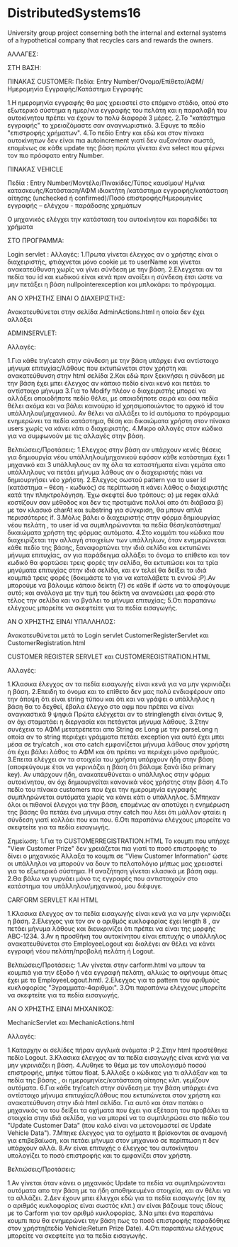 # DistributedSystems16
University group project conserning both the internal and external systems of a hypothetical company that recycles cars and rewards the owners.

ΑΛΛΑΓΕΣ:


ΣΤΗ ΒΑΣΗ:

ΠΙΝΑΚΑΣ CUSTOMER:
Πεδία: Εntry Number/Όνομα/Επίθετο/ΑΦΜ/Ημερομηνία Εγγραφής/Κατάστημα Εγγραφής

1.Η ημερομηνία εγγραφής θα μας χρειαστεί στο επόμενο στάδιο, οπού στο εξωτερικό σύστημα η ημερ/νια εγγραφής του πελάτη και η παραλαβή του αυτοκίνητου πρέπει να έχουν το πολύ διαφορά 3 μέρες.
2.Το "κατάστημα εγγραφής" το χρειαζόμαστε σαν αναγνωριστικό.
3.Εφυγε το πεδίο "επιστροφής χρήματων".
4.To πεδίο Εntry και εδώ και στον πίνακα αυτοκίνητων δεν είναι πια autoincrement γιατί δεν αυξανόταν σωστά, επομένως σε κάθε update της
βάση πρώτα γίνεται ένα select που φέρνει τον πιο πρόσφατο entry Number.

ΠΙΝΑΚΑΣ VEHICLE 

Πεδία : Entry Number/Μοντέλο/Πινακίδες/Τύπος καυσίμου/ Ημ/νια κατασκευής/Κατάσταση/ΑΦΜ ιδιοκτήτη
/κατάστημα εγγραφής/κατάσταση αίτησης (unchecked ή confirmed)/Ποσό επιστροφής/Ημερομηνίες εγγραφής – ελέγχου - παράδοσης χρημάτων

Ο μηχανικός ελέγχει την κατάσταση του αυτοκίνητου και παραδίδει τα χρήματα

ΣΤΟ ΠΡΟΓΡΑΜΜΑ:
 
Login servlet :
Αλλαγές:
1.Πρωτα γίνεται  έλεγχος αν ο χρήστης είναι ο διαχειριστής, φτιάχνεται μόνο cookie με το userName και γίνεται ανακατεύθυνση 
χωρίς να γίνει σύνδεση με την βάση.
2.Ελεγχεται αν τα πεδία του id και κωδικού είναι κενά πριν ανοίξει η σύνδεση έτσι ώστε να μην πετάξει η βάση nullpointerexception 
και μπλοκάρει το πρόγραμμα.

AN O ΧΡΗΣΤΗΣ ΕΙΝΑΙ Ο ΔΙΑΧΕΙΡΙΣΤΗΣ:

Ανακατευθύνεται στην σελίδα AdminActions.html η οποία δεν έχει αλλάξει 

ADMINSERVLET:

Αλλαγές: 

1.Για κάθε try/catch στην σύνδεση με την βάση υπάρχει ένα αντίστοιχο μήνυμα επιτυχίας/λάθους που εκτυπώνεται
στον χρήστη και ανακατεύθυνση στην html σελίδα
2.Και εδώ πριν ξεκινήσει η σύνδεση με την βάση έχει μπει έλεγχος αν κάποιο πεδίο είναι κενό και πετάει το αντίστοιχο μήνυμα
3.Για το Modify πλέον ο διαχειριστής μπορεί να αλλάξει οποιοδήποτε πεδίο θέλει, με οποιαδήποτε σειρά και
όσα πεδία θέλει ακόμα και να βάλει καινούριο id χρησιμοποιώντας το αρχικό id του υπάλληλου/μηχανικού.
Αν θέλει να αλλάξει το id αυτόματα το πρόγραμμα ενημερώνει τα πεδία κατάστημα, θέση και δικαιώματα χρήστη στον πίνακα users
χωρίς να κάνει κάτι ο διαχειριστής.
4.Μικρο αλλαγές στον κώδικα για να συμφωνούν με τις αλλαγές στην βάση.


Βελτιώσεις/Προτάσεις:
1.Ελεγχος στην βάση αν υπάρχουν κενές θέσεις για δημιουργία νέου υπάλληλου/μηχανικού
εφόσον κάθε κατάστημα έχει 1 μηχανικό και 3 υπάλληλους αν πχ όλα τα καταστήματα είναι γεμάτα απο υπάλληλους να πετάει μήνυμα λάθους αν ο 
διαχειριστής πάει να δημιουργήσει νέο χρήστη.
2.Ελεχγος σωστού pattern για το user id  (κατάστημα – θέση - κωδικός) σε περίπτωση π κάνει λάθος ο διαχειριστής κατά την
πληκτρολόγηση. Έχω σκεφτεί δυο τρόπους: α) με regex αλλά κοστίζουν σαν μέθοδος και δεν τις προτιμάνε πολλοί απο ότι διάβασα
β) με τον κλασικό charAt και substring για σύγκριση, θα μπουν απλά περισσότερες if.
3.Μόλις βάλει ο διαχειριστής στην φόρμα δημιουργίας νέου πελάτη , το user id να συμπληρώνονται τα πεδία θέση/κατάστημα/δικαιώματα χρήστη της φόρμας αυτόματα.
4.Στο κομμάτι του κώδικα που διαχειρίζεται την αλλαγή στοιχείων των υπάλληλων, όταν ενημερώνεται κάθε πεδίο της βάσης, ξαναφορτώνει την ιδιά σελίδα 
και εκτυπώνει μήνυμα επιτυχίας, αν για παράδειγμα  αλλάξει το όνομα  το επίθετο και τον κωδικό θα φορτώσει τρεις φορές την σελίδα, θα εκτυπώσει και τα τρία μηνύματα
επιτυχίας στην ιδιά σελίδα, και εν τελεί θα δείξει τα ιδιά κουμπιά τρεις φορές (δοκιμάστε το για να καταλάβετε τι εννοώ :P).Αν μπορούμε να βάλουμε κάποιο δείκτη (?) σε κάθε if
ώστε να το αποφύγουμε αυτό; και ανάλογα με την τιμή του δείκτη να ανανεώσει μια φορά στο τέλος την σελίδα και να βγάλει το μήνυμα επιτυχίας;
5.Οτι παραπάνω  ελέγχους μπορείτε να σκεφτείτε για τα πεδία εισαγωγής.
 

ΑΝ Ο ΧΡΗΣΤΗΣ ΕΙΝΑΙ ΥΠΑΛΛΗΛΟΣ:

Ανακατευθύνεται μετά το Login servlet CustomerRegisterServlet και CustomerRegistration.html

CUSTOMER REGISTER SERVLET και CUSTOMEREGISTRATION.HTML

Αλλαγές:

1.Κλασικα έλεγχος αν τα πεδία εισαγωγής είναι κενά για να μην γκρινιάζει η βάση.
2.Επειδη το όνομα και το επίθετο δεν μας πολύ ενδιαφέρουν απο την άποψη ότι είναι string τύπου και ότι και να γράψει ο
υπάλληλος η βάση θα το δεχθεί, έβαλα έλεγχο στο αφμ που πρέπει να είναι αναγκαστικά 9 ψηφιά
Πρώτα ελέγχεται αν το stringlength είναι όντως 9, αν όχι σταματάει η διεργασία και πετάγεται μήνυμα λάθους.
3.Στην συνέχεια το ΑΦΜ μετατρέπεται απο String σε Long με την parseLong η οποία αν το string περιέχει γράμματα πετάει exception για αυτό
έχει μπει μέσα σε try/catch , και στο catch εμφανίζεται μήνυμα λάθους στον χρήστη ότι έχει βάλει λάθος το ΑΦΜ και ότι πρέπει να περιέχει μόνο αριθμούς.
3.Επειτα ελέγχει αν τα στοιχεία του χρήστη υπάρχουν ήδη στην βάση (αποφεύγουμε έτσι να γκρινιάζει η βάση ότι βάλαμε ξανά ίδιο primary key).
Αν υπάρχουν ήδη, ανακατευθύνεται ο υπάλληλος στην φόρμα αυτοκίνητου, αν όχι δημιουργείται κανονικά νέος χρήστης στην βάση
4.Το πεδίο του πίνακα customers που έχει την ημερομηνία εγγραφής συμπληρώνεται αυτόματα χωρίς να κάνει κάτι ο υπάλληλος.
5.Μπηκαν όλοι οι πιθανοί έλεγχοι για την βάση, επομένως αν αποτύχει η ενημέρωση της βάσης θα πετάει ένα μήνυμα στην catch που λέει ότι μάλλον φταίει η σύνδεση
γιατί κολλάει που και που.
6.Οτι παραπάνω  ελέγχους μπορείτε να σκεφτείτε για τα πεδία εισαγωγής.

Σημείωση:
1.Για το CUSTOMERREGISTRATION.HTML Το κουμπι που υπήρχε "View Customer Prize" δεν χρειάζεται πια γιατί το ποσό επιστροφής το δίνει ο μηχανικός
Άλλαξα το κουμπι σε "View Customer Information" ώστε οι υπάλληλοι να μπορούν να δουν το πελατολόγιο μήπως μας χρειαστεί για το εξωτερικό σύστημα.
Η αναζήτηση γίνεται κλασικά με βάση αφμ.
2.Θα βάλω να γυρνάει μόνο τις εγγραφές που αντιστοιχούν στο κατάστημα του υπάλληλου/μηχανικού, μου διέφυγε.


CARFORM SERVLET ΚΑΙ HTML

1.Κλασικα έλεγχος αν τα πεδία εισαγωγής είναι κενά για να μην γκρινιάζει η βάση.
2.Ελεγχος για τον αν ο αριθμός κυκλοφορίας έχει length 8 , αν πετάει μήνυμα λάθους και διευκρινίζει ότι πρέπει να είναι της μορφής ABC-1234.
3.Αν η προσθήκη του αυτοκίνητου είναι επιτυχής ο υπάλληλος ανακατευθύνεται στο EmployeeLogout και διαλέγει αν θέλει να κάνει εγγραφή νέου πελάτη/προβολή πελάτη ή Logout.


Βελτιώσεις/Προτάσεις:
1.Αν γίνεται στην carform.html να μπουν τα κουμπιά για την έξοδο ή νέα εγγραφή πελάτη, αλλιώς το αφήνουμε όπως έχει με το EmployeeLogout.hmtl.
2.Ελεγχος για το pattern του αριθμούς κυκλοφορίας "3γραμματα-4αριθμοι".
3.Οτι παραπάνω  ελέγχους μπορείτε να σκεφτείτε για τα πεδία εισαγωγής.


ΑΝ Ο ΧΡΗΣΤΗΣ ΕΙΝΑΙ ΜΗΧΑΝΙΚΟΣ:

MechanicServlet και MechanicActions.html

Αλλαγές:

1.Καταρχην οι σελίδες πήραν αγγλικά ονόματα :P
2.Στην html προστέθηκε πεδίο Logout.
3.Κλασικα έλεγχος αν τα πεδία εισαγωγής είναι κενά για να μην γκρινιάζει η βάση.
4.Λυθηκε το θέμα με τον υπολογισμό ποσού επιστροφής, μπήκε τύπου float.
5.Αλλαξε ο κώδικας για τι αλλάξαν και τα πεδία της βάσης , οι ημερομηνίες/κατάσταση αίτησης κλπ. γεμίζουν αυτόματα.
6.Για κάθε try/catch στην σύνδεση με την βάση υπάρχει ένα αντίστοιχο μήνυμα επιτυχίας/λάθους που εκτυπώνεται
στον χρήστη και ανακατεύθυνση στην ιδιά html σελίδα. Για αυτό και όταν πατάει ο μηχανικός να του δείξει τα οχήματα που έχει για εξέταση
του προβάλει τα στοιχεία στην ιδιά σελίδα, για να μπορεί να τα συμπληρώσει στο πεδίο του "Update Customer Data" (που καλό είναι να μετονομαστεί σε Update Vehicle Data").
7.Μπηκε έλεγχος για τα οχήματα π βρίσκονται σε αναμονή για επιβεβαίωση, και πετάει μήνυμα στον μηχανικό σε περίπτωση π δεν υπάρχουν αλλά. 
8.Αν είναι επιτυχής ο έλεγχος του αυτοκίνητου υπολογίζει το ποσό επιστροφής και το εμφανίζει στον χρήστη.

Βελτιώσεις/Προτάσεις:

1.Αν γίνεται όταν κάνει ο μηχανικός Update τα πεδία να συμπληρώνονται αυτόματα απο την βάση με τα ήδη αποθηκευμένα στοιχεία, και αν θέλει να τα αλλάζει.
2.Δεν έχουν μπει έλεγχοι εδώ για τα πεδία εισαγωγής (αν πχ ο αριθμός κυκλοφορίας είναι σωστός κλπ.) αν είναι βάζουμε τους ιδίους με το Carform για τον αριθμό κυκλοφορίας.
3.Να μπει ένα παραπάνω κουμπι που θα ενημερώνει την βάση πως το ποσό επιστροφής παραδόθηκε στον χρήστη(πεδίο Vehicle:Return Prize Date).
4.Οτι παραπάνω  ελέγχους μπορείτε να σκεφτείτε για τα πεδία εισαγωγής.
